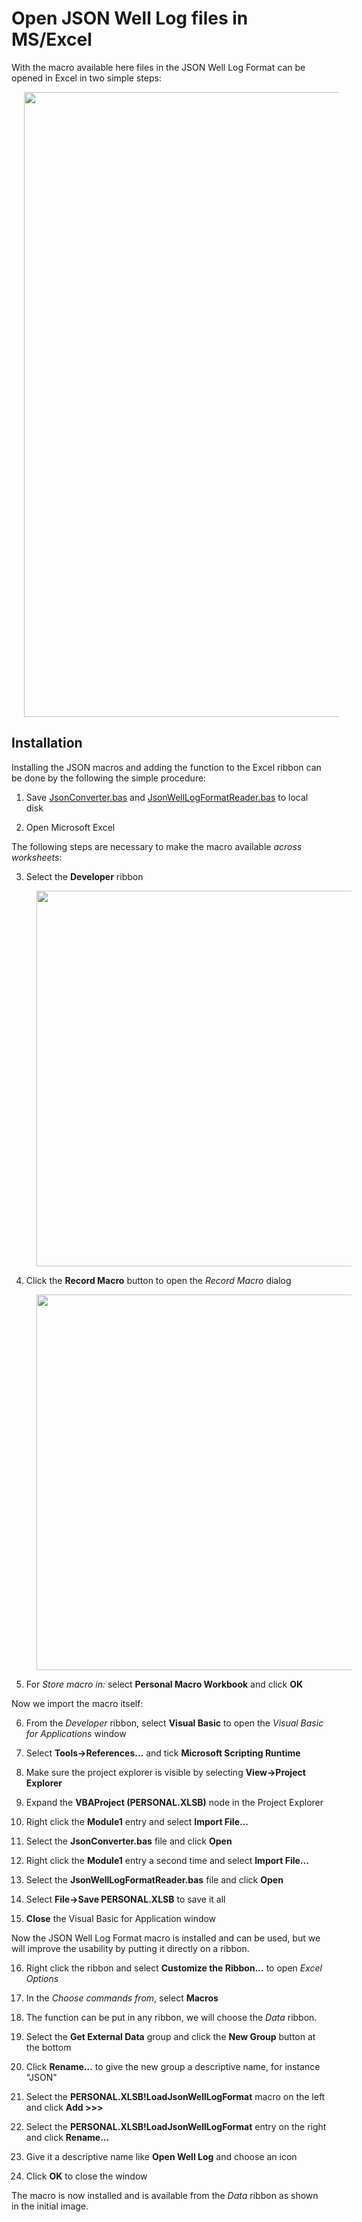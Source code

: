 # Open JSON Well Log files in MS/Excel

With the macro available here files in the JSON Well Log Format can
be opened in Excel in two simple steps:

<img hspace="20" width="1000" src="https://jsonwelllogformat.org/images/excel3.png">


## Installation

Installing the JSON macros and adding the function to the Excel ribbon can
be done by the following the simple procedure:

1. Save [JsonConverter.bas](JsonConverter.bas) and [JsonWellLogFormatReader.bas](JsonWellLogFormatReader.bas) to local disk

2. Open Microsoft Excel

The following steps are necessary to make the macro available _across worksheets_:

3. Select the **Developer** ribbon

<img hspace="40" width="601" src="https://jsonwelllogformat.org/images/excel4.png">

4. Click the **Record Macro** button to open the _Record Macro_ dialog

<img hspace="40" width="601" src="https://jsonwelllogformat.org/images/excel5.png">

5. For _Store macro in:_ select **Personal Macro Workbook** and click **OK**

Now we import the macro itself:

6. From the _Developer_ ribbon, select **Visual Basic** to open the _Visual Basic for Applications_ window

7. Select **Tools->References...** and tick **Microsoft Scripting Runtime**

8. Make sure the project explorer is visible by selecting **View->Project Explorer**

9. Expand the **VBAProject (PERSONAL.XLSB)** node in the Project Explorer

10. Right click the **Module1** entry and select **Import File...**

11. Select the **JsonConverter.bas** file and click **Open**

12. Right click the **Module1** entry a second time and select **Import File...**

13. Select the **JsonWellLogFormatReader.bas** file and click **Open**

14. Select **File->Save PERSONAL.XLSB** to save it all

15. **Close** the Visual Basic for Application window

Now the JSON Well Log Format macro is installed and can be used, but we will improve
the usability by putting it directly on a ribbon.

16. Right click the ribbon and select **Customize the Ribbon...** to open _Excel Options_

17. In the _Choose commands from_, select **Macros**

18. The function can be put in any ribbon, we will choose the _Data_ ribbon.

19. Select the **Get External Data** group and click the **New Group** button at the bottom

20. Click **Rename...** to give the new group a descriptive name, for instance "JSON"

21. Select the **PERSONAL.XLSB!LoadJsonWellLogFormat** macro on the left and click **Add >>>**

4. Select the **PERSONAL.XLSB!LoadJsonWellLogFormat** entry on the right and click **Rename...**

4. Give it a descriptive name like **Open Well Log** and choose an icon

4. Click **OK** to close the window

The macro is now installed and is available from the _Data_ ribbon as shown in the
initial image.